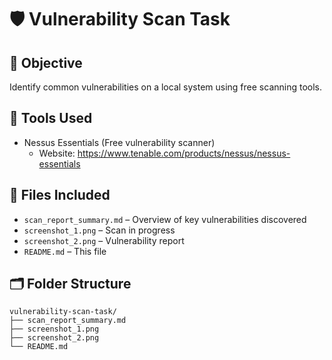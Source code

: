 
# 🛡️ Vulnerability Scan Task

## 📌 Objective
Identify common vulnerabilities on a local system using free scanning tools.

## 🧰 Tools Used
- Nessus Essentials (Free vulnerability scanner)
  - Website: https://www.tenable.com/products/nessus/nessus-essentials

## 📑 Files Included
- `scan_report_summary.md` – Overview of key vulnerabilities discovered
- `screenshot_1.png` – Scan in progress
- `screenshot_2.png` – Vulnerability report
- `README.md` – This file

## 🗂 Folder Structure
```
vulnerability-scan-task/
├── scan_report_summary.md
├── screenshot_1.png
├── screenshot_2.png
└── README.md
```
